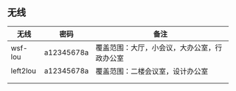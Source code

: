 ## 无线





| 无线     | 密码       | 备注                                         |
| -------- | ---------- | -------------------------------------------- |
| wsf-lou  | a12345678a | 覆盖范围：大厅，小会议，大办公室，行政办公室 |
| left2lou | a12345678a | 覆盖范围：二楼会议室，设计办公室             |
|          |            |                                              |
|          |            |                                              |




